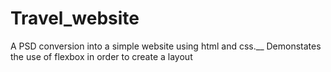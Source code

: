 # Travel_website
A PSD conversion into a simple website using html and css.__
Demonstates the use of flexbox in order to create a layout 
